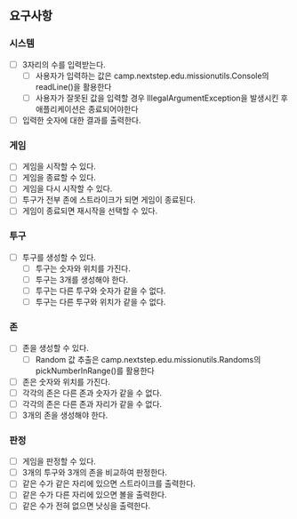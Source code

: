 ## 요구사항
### 시스템
- [ ] 3자리의 수를 입력받는다.
    - [ ] 사용자가 입력하는 값은 camp.nextstep.edu.missionutils.Console의 readLine()을 활용한다
    - [ ] 사용자가 잘못된 값을 입력할 경우 IllegalArgumentException을 발생시킨 후 애플리케이션은 종료되어야한다
- [ ] 입력한 숫자에 대한 결과를 출력한다.

### 게임
- [ ] 게임을 시작할 수 있다.
- [ ] 게임을 종료할 수 있다.
- [ ] 게임을 다시 시작할 수 있다.
- [ ] 투구가 전부 존에 스트라이크가 되면 게임이 종료된다.
- [ ] 게임이 종료되면 재시작을 선택할 수 있다.

### 투구
- [ ] 투구를 생성할 수 있다.
    - [ ] 투구는 숫자와 위치를 가진다.
    - [ ] 투구는 3개를 생성해야 한다.
    - [ ] 투구는 다른 투구와 숫자가 같을 수 없다.
    - [ ] 투구는 다른 투구와 위치가 같을 수 없다.

### 존
- [ ] 존을 생성할 수 있다.
    - [ ] Random 값 추출은 camp.nextstep.edu.missionutils.Randoms의 pickNumberInRange()를 활용한다
- [ ] 존은 숫자와 위치를 가진다.
- [ ] 각각의 존은 다른 존과 숫자가 같을 수 없다.
- [ ] 각각의 존은 다른 존과 자리가 같을 수 없다.
- [ ] 3개의 존을 생성해야 한다.

### 판정
- [ ] 게임을 판정할 수 있다.
- [ ] 3개의 투구와 3개의 존을 비교하여 판정한다.
- [ ] 같은 수가 같은 자리에 있으면 스트라이크를 출력한다.
- [ ] 같은 수가 다른 자리에 있으면 볼을 출력한다.
- [ ] 같은 수가 전혀 없으면 낫싱을 출력한다.

